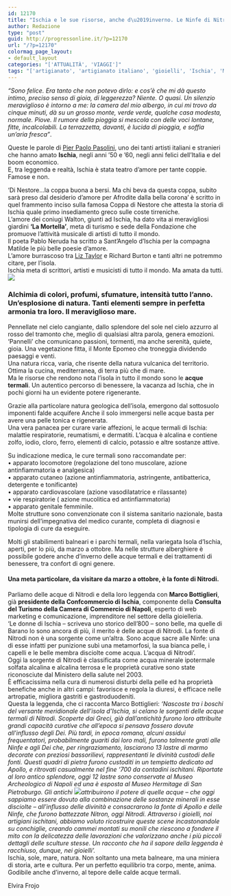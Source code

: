 ```yaml
---
id: 12170
title: "Ischia e le sue risorse, anche d\u2019inverno. Le Ninfe di Nitrodi"
author: Redazione
type: "post"
guid: http://progressonline.it/?p=12170
url: "/?p=12170"
colormag_page_layout:
- default_layout
categories: "['ATTUALITÀ', 'VIAGGI']"
tags: "['artigianato', 'artigianato italiano', 'gioielli', 'Ischia', 'Marco Bottiglieri', 'Nitrodi', 'Pablo Neruda', 'Pier Paolo Pasolini']"
---
```


*“Sono felice. Era tanto che non potevo dirlo: e cos’è che mi dà questo intimo, preciso senso di gioia, di leggerezza? Niente. O quasi. Un silenzio meraviglioso è intorno a me: la camera del mio albergo, in cui mi trovo da cinque minuti, dà su un grosso monte, verde verde, qualche casa modesta, normale. Piove. Il rumore della pioggia si mescola con delle voci lontane, fitte, incalcolabili. La terrazzetta, davanti, è lucida di pioggia, e soffia un’aria fresca”*.

Queste le parole di [Pier Paolo Pasolini](https://progressonline.it/anna-e-diversa-da-tutte/), uno dei tanti artisti italiani e stranieri che hanno amato **Ischia**, negli anni ’50 e ’60, negli anni felici dell’Italia e del boom economico.  
E, tra leggenda e realtà, Ischia è stata teatro d’amore per tante coppie. Famose e non.

‘Di Nestore…la coppa buona a bersi. Ma chi beva da questa coppa, subito sarà preso dal desiderio d’amore per Afrodite dalla bella corona’ è scritto in quel frammento inciso sulla famosa Coppa di Nestore che attesta la storia di Ischia quale primo insediamento greco sulle coste tirreniche.  
L’amore dei coniugi Walton, giunti ad Ischia, ha dato vita ai meravigliosi giardini **‘La Mortella’**, meta di turismo e sede della Fondazione che promuove l’attività musicale di artisti di tutto il mondo.  
Il poeta Pablo Neruda ha scritto a Sant’Angelo d’Ischia per la compagna Matilde le più belle poesie d’amore.  
L’amore burrascoso tra [Liz Taylor](https://progressonline.it/la-fortuna-chiamarsi-zeffirelli/) e Richard Burton e tanti altri ne potremmo citare, per l’isola.  
Ischia meta di scrittori, artisti e musicisti di tutto il mondo. Ma amata da tutti. ![](https://progressonline.it/wp-content/uploads/2019/11/foto-Ischia-3-200x300.jpeg)

### Alchimia di colori, profumi, sfumature, intensità tutto l’anno. Un’esplosione di natura. Tanti elementi sempre in perfetta armonia tra loro. Il meraviglioso mare.

Pennellate nel cielo cangiante, dallo splendore del sole nel cielo azzurro al rosso del tramonto che, meglio di qualsiasi altra parola, genera emozioni. ‘Pannelli’ che comunicano passioni, tormenti, ma anche serenità, quiete, gioia. Una vegetazione fitta, il Monte Epomeo che troneggia dividendo paesaggi e venti.  
Una natura ricca, varia, che risente della natura vulcanica del territorio. Ottima la cucina, mediterranea, di terra più che di mare.  
Ma le risorse che rendono nota l’isola in tutto il mondo sono le **acque termali**. Un autentico percorso di benessere, la vacanza ad Ischia, che in pochi giorni ha un evidente potere rigenerante.

Grazie alla particolare natura geologica dell’isola, emergono dal sottosuolo imponenti falde acquifere Anche il solo immergersi nelle acque basta per avere una pelle tonica e rigenerata.  
Una vera panacea per curare varie affezioni, le acque termali di Ischia: malattie respiratorie, reumatismi, e dermatiti. L’acqua è alcalina e contiene zolfo, iodio, cloro, ferro, elementi di calcio, potassio e altre sostanze attive.

Su indicazione medica, le cure termali sono raccomandate per:  
• apparato locomotore (regolazione del tono muscolare, azione antinfiammatoria e analgesica)  
• apparato cutaneo (azione antinfiammatoria, astringente, antibatterica, detergente e tonificante)  
• apparato cardiovascolare (azione vasodilatatrice e rilassante)  
• vie respiratorie ( azione mucolitica ed antinfiammatoria)  
• apparato genitale femminile.  
Molte strutture sono convenzionate con il sistema sanitario nazionale, basta munirsi dell’impegnativa del medico curante, completa di diagnosi e tipologia di cure da eseguire.

Molti gli stabilimenti balneari e i parchi termali, nella variegata Isola d’Ischia, aperti, per lo più, da marzo a ottobre. Ma nelle strutture alberghiere è possibile godere anche d’inverno delle acque termali e dei trattamenti di benessere, tra confort di ogni genere.

#### Una meta particolare, da visitare da marzo a ottobre, è la **fonte di Nitrodi**.

Parliamo delle acque di Nitrodi e della loro leggenda con **Marco Bottiglieri**, già **presidente della Confcommercio di Ischia**, componente della **Consulta del Turismo della Camera di Commercio di Napoli**, esperto di web marketing e comunicazione, imprenditore nel settore della gioielleria.  
‘Le donne di Ischia – scriveva uno storico dell’800 – sono belle, ma quelle di Barano lo sono ancora di più, il merito è delle acque di Nitrodi. La fonte di Nitrodi non è una sorgente come un’altra. Sono acque sacre alle Ninfe: una di esse infatti per punizione subì una metamorfosi, la sua bianca pelle, i capelli e le belle membra disciolte come acqua. L’acqua di Nitrodi’.  
Oggi la sorgente di Nitrodi è classificata come acqua minerale ipotermale solfata alcalina e alcalina terrosa e le proprietà curative sono state riconosciute dal Ministero della salute nel 2003.  
È efficacissima nella cura di numerosi disturbi della pelle ed ha proprietà benefiche anche in altri campi: favorisce e regola la diuresi, è efficace nelle artropatie, migliora gastriti e gastroduodeniti.  
Questa la leggenda, che ci racconta Marco Bottiglieri: *‘Nascoste tra i boschi del versante meridionale dell’isola d’Ischia, si celano le sorgenti delle acque termali di Nitrodi. Scoperte dai Greci, già dall’antichità furono loro attribuite grandi capacità curative che all’epoca si pensava fossero dovute all’influsso degli Dei. Più tardi, in epoca romana, alcuni assidui frequentatori, probabilmente guariti dai loro mali, furono talmente grati alle Ninfe e agli Dei che, per ringraziamento, lasciarono 13 lastre di marmo decorate con preziosi bassorilievi, rappresentanti le divinità custodi delle fonti. Questi quadri di pietra furono custoditi in un tempietto dedicato ad Apollo, e ritrovati casualmente nel fine ‘700 da contadini ischitani. Riportate al loro antico splendore, oggi 12 lastre sono conservate al Museo Archeologico di Napoli ed una è esposta al Museo Hermitage di San Pietroburgo. Gli antichi ![](https://progressonline.it/wp-content/uploads/2019/11/foto-Ischia-2-200x300.jpeg)attribuirono il potere di quelle acque – che oggi sappiamo essere dovuto alla combinazione delle sostanze minerali in esse disciolte – all’influsso delle divinità e consacrarono la fonte di Apollo e delle Ninfe, che furono battezzate Nitron, oggi Nitrodi. Attraverso i gioielli, noi artigiani ischitani, abbiamo voluto ricostruire queste scene incastonandole su conchiglie, creando cammei montati su monili che riescono a fondere il mito con la delicatezza delle lavorazioni che valorizzano anche i più piccoli dettagli delle sculture stesse. Un racconto che ha il sapore della leggenda è racchiuso, dunque, nei gioielli’.*  
Ischia, sole, mare, natura. Non soltanto una meta balneare, ma una miniera di storia, arte e cultura. Per un perfetto equilibrio tra corpo, mente, anima. Godibile anche d’inverno, al tepore delle calde acque termali.

Elvira Frojo